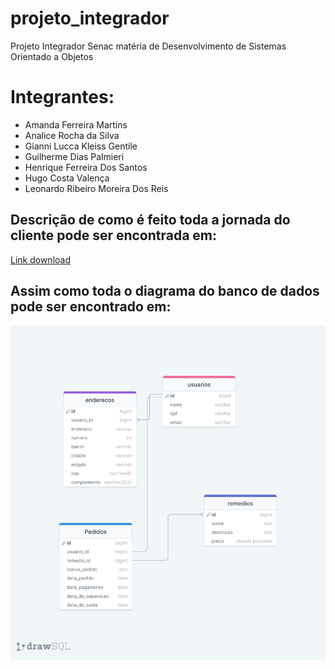 # projeto_integrador
Projeto Integrador Senac matéria de Desenvolvimento de Sistemas Orientado a Objetos

# Integrantes:
 - Amanda Ferreira Martins
 - Analice Rocha da Silva
 - Gianni Lucca Kleiss Gentile
 - Guilherme Dias Palmieri
 - Henrique Ferreira Dos Santos
 - Hugo Costa Valença
 - Leonardo Ribeiro Moreira Dos Reis

## Descrição de como é feito toda a jornada do cliente pode ser encontrada em:
[Link download](https://github.com/ggentile/projeto_integrador/blob/main/Jornada%20do%20cliente%20.docx)

## Assim como toda o diagrama do banco de dados pode ser encontrado em:
![alt text](https://github.com/ggentile/projeto_integrador/blob/main/farmacia-export-2023-03-13(1).png?raw=true)